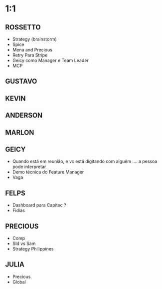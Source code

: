 
# 1:1

## ROSSETTO
- Strategy (brainstorm)
- Spice
- Mena and Precious
- Retry Para Stripe
- Geicy como Manager e Team Leader
- MCP
  
## GUSTAVO

## KEVIN  

## ANDERSON

## MARLON

## GEICY  
- Quando está em reunião, e vc está digitando com alguém .... a pessoa pode interpretar
- Demo técnica do Feature Manager
- Vaga

## FELPS
- Dashboard para Capitec ?
- Fidias

## PRECIOUS
- Comp
- SId vs Sam
- Strategy Philippines

## JULIA
- Precious
- Global

